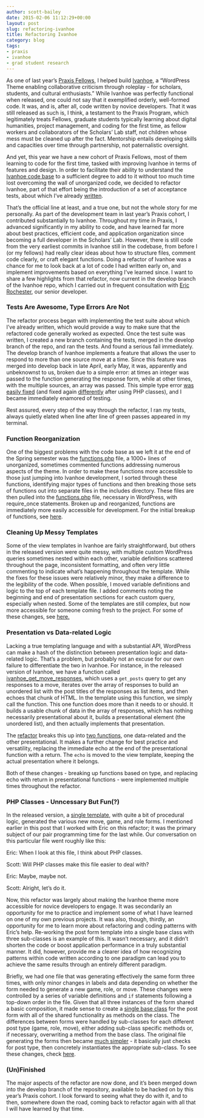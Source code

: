 ```yaml
---
author: scott-bailey
date: 2015-02-06 11:12:29+00:00
layout: post
slug: refactoring-ivanhoe
title: Refactoring Ivanhoe
category: blog
tags:
- praxis
- ivanhoe
- grad student research
---
```


As one of last year’s [Praxis Fellows](http://praxis.scholarslab.org/), I helped build [Ivanhoe](http://ivanhoe.scholarslab.org), a “WordPress Theme enabling collaborative criticism through roleplay - for scholars, students, and cultural enthusiasts.” While Ivanhoe was perfectly functional when released, one could not say that it exemplified orderly, well-formed code. It was, and is, after all, code written by novice developers. That it was still released as such is, I think, a testament to the Praxis Program, which legitimately treats Fellows, graduate students typically learning about digital humanities, project management, and coding for the first time, as fellow workers and collaborators of the Scholars’ Lab staff, not children whose mess must be cleaned up after the fact. Mentorship entails developing skills and capacities over time through partnership, not paternalistic oversight. 





And yet, this year we have a new cohort of Praxis Fellows, most of them learning to code for the first time, tasked with improving Ivanhoe in terms of features and design. In order to facilitate their ability to understand the [Ivanhoe code base](https://github.com/scholarslab/ivanhoe) to a sufficient degree to add to it without too much time lost overcoming the wall of unorganized code, we decided to refactor Ivanhoe, part of that effort being the introduction of a set of acceptance tests, about which I’ve already [written](http://scholarslab.org/uncategorized/troubleshooting-acceptance-testing-in-rspec-and-capybara/). 





That’s the official line at least, and a true one, but not the whole story for me personally. As part of the development team in last year’s Praxis cohort, I contributed substantially to Ivanhoe. Throughout my time in Praxis, I advanced significantly in my ability to code, and have learned far more about best practices, efficient code, and application organization since becoming a full developer in the Scholars’ Lab. However, there is still code from the very earliest commits in Ivanhoe still in the codebase, from before I (or my fellows) had really clear ideas about how to structure files, comment code clearly, or craft elegant functions. Doing a refactor of Ivanhoe was a chance for me to look back at a lot of code I had written early on, and implement improvements based on everything I’ve learned since. I want to share a few highlights from that refactor, now current in the develop branch of the Ivanhoe repo, which I carried out in frequent consultation with [Eric Rochester](http://scholarslab.org/people/eric-rochester/), our senior developer. 





### Tests Are Awesome, Type Errors Are Not





The refactor process began with implementing the test suite about which I’ve already written, which would provide a way to make sure that the refactored code generally worked as expected. Once the test suite was written, I created a new branch containing the tests, merged in the develop branch of the repo, and ran the tests. And found a serious fail immediately. The develop branch of Ivanhoe implements a feature that allows the user to respond to more than one source move at a time. Since this feature was merged into develop back in late April, early May, it was, apparently and unbeknownst to us, broken due to a simple error: at times an integer was passed to the function generating the response form, while at other times, with the multiple sources, an array was passed. This simple type error [was easily fixed](https://github.com/scholarslab/ivanhoe/commit/1beeebe081beba1f34b2486047173acd46a50bc1) (and fixed again [differently](https://github.com/scholarslab/ivanhoe/commit/12c96d36e55396efeff42e460f2033903dab9d00) after using PHP classes), and I became immediately enamored of testing. 





Rest assured, every step of the way through the refactor, I ran my tests, always quietly elated when line after line of green passes appeared in my terminal. 





### Function Reorganization





One of the biggest problems with the code base as we left it at the end of the Spring semester was the [functions.php](https://github.com/scholarslab/ivanhoe/blob/master/functions.php) file, a 1000+ lines of unorganized, sometimes commented functions addressing numerous aspects of the theme. In order to make these functions more accessible to those just jumping into Ivanhoe development, I sorted through these functions, identifying major types of functions and then breaking those sets of functions out into separate files in the includes directory. These files are then pulled into the [functions.php](https://github.com/scholarslab/ivanhoe/blob/develop/functions.php) file, necessary in WordPress, with require_once statements. Broken up and reorganized, functions are immediately more easily accessible for development. For the initial breakup of functions, see [here](https://github.com/scholarslab/ivanhoe/commit/fc87bcf3290903833441ea2ce1c95fcdcf01c310).





### Cleaning Up Messy Templates





Some of the view templates in Ivanhoe are fairly straightforward, but others in the released version were quite messy, with multiple custom WordPress queries sometimes nested within each other, variable definitions scattered throughout the page, inconsistent formatting, and often very little commenting to indicate what’s happening throughout the template. While the fixes for these issues were relatively minor, they make a difference to the legibility of the code. When possible, I moved variable definitions and logic to the top of each template file. I added comments noting the beginning and end of presentation sections for each custom query, especially when nested. Some of the templates are still complex, but now more accessible for someone coming fresh to the project. For some of these changes, see [here.](https://github.com/scholarslab/ivanhoe/compare/61a36dde...cf1407d1)





### Presentation vs Data-related Logic





Lacking a true templating language and with a substantial API, WordPress can make a hash of the distinction between presentation logic and data-related logic. That’s a problem, but probably not an excuse for our own failure to differentiate the two in Ivanhoe. For instance, in the released version of Ivanhoe, we have a function called [ivanhoe_get_move_responses](https://github.com/scholarslab/ivanhoe/blob/master/functions.php#L623), which uses a `get_posts` query to get any responses to a move, iterates over the array of responses to build an unordered list with the post titles of the responses as list items, and then echoes that chunk of HTML. In the template using this function, we simply call the function. This one function does more than it needs to or should. It builds a usable chunk of data in the array of responses, which has nothing necessarily presentational about it, builds a presentational element (the unordered list), and then actually implements that presentation. 





The [refactor](https://github.com/scholarslab/ivanhoe/commit/6269404d2aed7ebcc7a9c402412b14e12d72c734) breaks this up into [two functions](https://github.com/scholarslab/ivanhoe/blob/develop/includes/post_meta.php#L300), one data-related and the other presentational. It makes a further change for best practice and versatility, replacing the immediate echo at the end of the presentational function with a return. The `echo` is moved to the view template, keeping the actual presentation where it belongs. 





Both of these changes - breaking up functions based on type, and replacing echo with return in presentational functions - were implemented multiple times throughout the refactor. 





### PHP Classes - Unncessary But Fun(?)





In the released version, a [single template](https://github.com/scholarslab/ivanhoe/blob/master/ivanhoe-post-form.php), with quite a bit of procedural logic, generated the various new move, game, and role forms. I mentioned earlier in this post that I worked with Eric on this refactor; it was the primary subject of our pair programming time for the last while. Our conversation on this particular file went roughly like this:





Eric: When I look at this file, I think about PHP classes. 





Scott: Will PHP classes make this file easier to deal with? 





Eric: Maybe, maybe not. 





Scott: Alright, let’s do it. 





Now, this refactor was largely about making the Ivanhoe theme more accessible for novice developers to engage. It was secondarily an opportunity for me to practice and implement some of what I have learned on one of my own previous projects. It was also, though, thirdly, an opportunity for me to learn more about refactoring and coding patterns with Eric’s help. Re-working the post form template into a single base class with three sub-classes is an example of this. It wasn’t necessary, and it didn’t shorten the code or boost application performance in a truly substantial manner. It did, however, provide me a clearer idea of how recognizing patterns within code written according to one paradigm can lead you to achieve the same results through an entirely different paradigm. 





Briefly, we had one file that was generating effectively the same form three times, with only minor changes in labels and data depending on whether the form needed to generate a new game, role, or move. These changes were controlled by a series of variable definitions and `if` statements following a top-down order in the file. Given that all three instances of the form shared a basic composition, it made sense to create a [single base class](https://github.com/scholarslab/ivanhoe/blob/develop/includes/post_form/BasePostForm.php) for the post form with all of the shared functionality as methods on the class. The differences between forms were handled by sub-classes for each different post type (game, role, move), either adding sub-class specific methods or, if necessary, overwriting a method from the base class. The original file generating the forms then became [much simpler](https://github.com/scholarslab/ivanhoe/blob/develop/ivanhoe-post-form.php) - it basically just checks for post type, then concretely instantiates the appropriate sub-class. To see these changes, check [here](https://github.com/scholarslab/ivanhoe/compare/74f3e7d...b575e5f92a94cf012d8951a5f993ec1c1136fc59).





### (Un)Finished





The major aspects of the refactor are now done, and it’s been merged down into the develop branch of the repository, available to be hacked on by this year’s Praxis cohort. I look forward to seeing what they do with it, and to then, somewhere down the road, coming back to refactor again with all that I will have learned by that time. 



